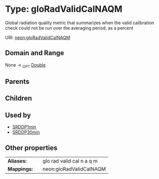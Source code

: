 
# Type: gloRadValidCalNAQM


Global radiation quality metric that summarizes when the valid calibration check could not be run over the averaging period, as a percent

URI: [neon:gloRadValidCalNAQM](https://data.neonscience.org/gloRadValidCalNAQM)


## Domain and Range

None ->  <sub>OPT</sub> [Double](types/Double.md)

## Parents


## Children


## Used by

 * [SRDDP1min](SRDDP1min.md)
 * [SRDDP30min](SRDDP30min.md)

## Other properties

|  |  |  |
| --- | --- | --- |
| **Aliases:** | | glo rad valid cal n a q m |
| **Mappings:** | | neon:gloRadValidCalNAQM |

